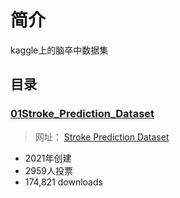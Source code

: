 # 简介
kaggle上的脑卒中数据集


## 目录

### [01Stroke_Prediction_Dataset](06项目复现\04kaggle\02数据集\03脑卒中数据集\01Stroke_Prediction_Dataset/)

> 网址： [Stroke Prediction Dataset](https://www.kaggle.com/datasets/fedesoriano/stroke-prediction-dataset)

* 2021年创建
* 2959人投票
* 174,821 downloads

### 














